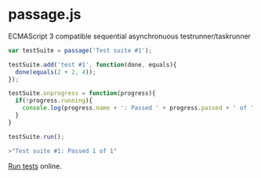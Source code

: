 # passage.js
ECMAScript 3 compatible sequential asynchronuous testrunner/taskrunner

```javascript
var testSuite = passage('Test suite #1');

testSuite.add('test #1', function(done, equals){
  done(equals(2 + 2, 4));
});

testSuite.onprogress = function(progress){
  if(!progress.running){
    console.log(progress.name + ': Passed ' + progress.passed + ' of ' + progress.total);
  }
}

testSuite.run();

>"Test suite #1: Passed 1 of 1"
```

[Run tests](https://tomaslangkaas.github.io/passage.js/) online.
